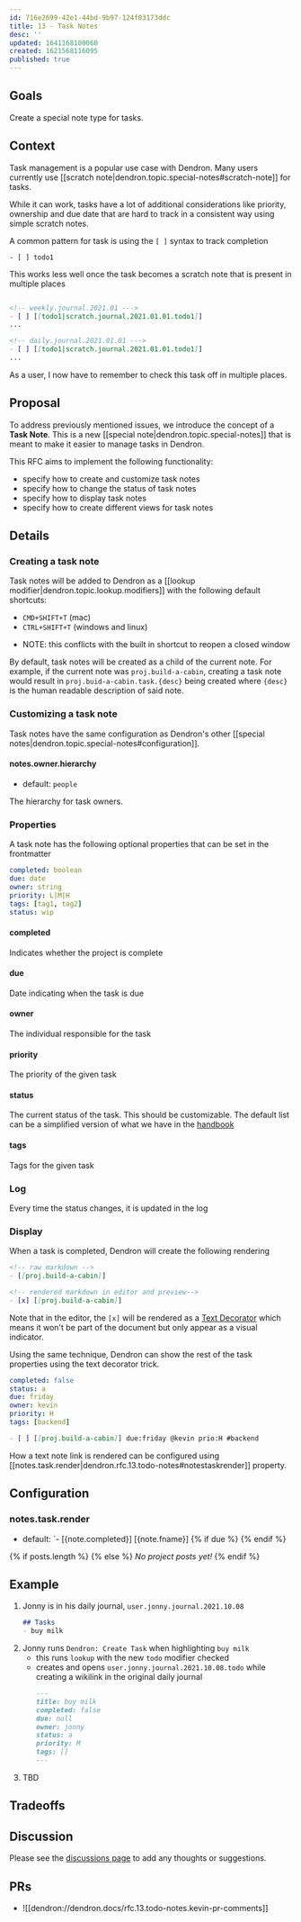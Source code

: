 ```yaml
---
id: 716e2699-42e1-44bd-9b97-124f03173ddc
title: 13 - Task Notes
desc: ''
updated: 1641168100060
created: 1621568116095
published: true
---
```


## Goals

Create a special note type for tasks. 

## Context

Task management is a popular use case with Dendron. Many users currently use [[scratch note|dendron.topic.special-notes#scratch-note]] for tasks. 

While it can work, tasks have a lot of additional considerations like priority, ownership and due date that are hard to track in a consistent way using simple scratch notes. 

A common pattern for task is using the `[ ]` syntax to track completion

```
- [ ] todo1
```

This works less well once the task becomes a scratch note that is present in multiple places
```markdown

<!-- weekly.journal.2021.01 --->
- [ ] [[todo1|scratch.journal.2021.01.01.todo1]]
...

<!-- daily.journal.2021.01.01 --->
- [ ] [[todo1|scratch.journal.2021.01.01.todo1]]
...
```

As a user, I now have to remember to check this task off in multiple places. 

## Proposal

To address previously mentioned issues, we introduce the concept of a **Task Note**. This is a new [[special note|dendron.topic.special-notes]] that is meant to make it easier to manage tasks in Dendron. 

This RFC aims to implement the following functionality:
- specify how to create and customize task notes
- specify how to change the status of task notes
- specify how to display task notes
- specify how to create different views for task notes

## Details

### Creating a task note

Task notes will be added to Dendron as a [[lookup modifier|dendron.topic.lookup.modifiers]] with the following default shortcuts:
- `CMD+SHIFT+T` (mac)
- `CTRL+SHIFT+T` (windows and linux)
<!-- -->
- NOTE: this conflicts with the built in shortcut to reopen a closed window

By default, task notes will be created as a child of the current note. For example, if the current note was `proj.build-a-cabin`, creating a task note would result in `proj.buid-a-cabin.task.{desc}` being created where `{desc}` is the human readable description of said note. 

### Customizing a task note

Task notes have the same configuration as Dendron's other [[special notes|dendron.topic.special-notes#configuration]].


#### notes.owner.hierarchy
- default: `people`

The hierarchy for task owners. 

### Properties

A task note has the following optional properties that can be set in the frontmatter

```yml
completed: boolean
due: date
owner: string
priority: L|M|H
tags: [tag1, tag2]
status: wip
```

#### completed

Indicates whether the project is complete

#### due

Date indicating when the task is due

#### owner

The individual responsible for the task

#### priority

The priority of the given task

#### status

The current status of the task. This should be customizable. The default list can be a simplified version of what we have in the [handbook](https://handbook.dendron.so/notes/0292b34e-47eb-4499-8f49-d9891accdb3d.html)

#### tags

Tags for the given task

### Log

Every time the status changes, it is updated in the log

### Display

When a task is completed, Dendron will create the following rendering

```markdown
<!-- raw markdown -->
- [[proj.build-a-cabin]]

<!-- rendered markdown in editor and preview-->
- [x] [[proj.build-a-cabin]]  
```

Note that in the editor, the `[x]` will be rendered as a [Text Decorator](https://code.visualstudio.com/api/references/vscode-api#TextEditorDecorationType) which means it won't be part of the document but only appear as a visual indicator. 

Using the same technique, Dendron can show the rest of the task properties using the text decorator trick. 

```yml
completed: false
status: a
due: friday
owner: kevin
priority: H
tags: [backend]
```

```markdown
- [ ] [[proj.build-a-cabin]] due:friday @kevin prio:H #backend
```

How a text note link is rendered can be configured using [[notes.task.render|dendron.rfc.13.todo-notes#notestaskrender]] property. 

## Configuration

### notes.task.render
- default: `- [{note.completed}] [{note.fname}] {% if due %} {% endif %}

{% if posts.length %}
{% else %}
<i>No project posts yet!</i>
{% endif %}

## Example

1. Jonny is in his daily journal,  `user.jonny.journal.2021.10.08`
    ```markdown
    ## Tasks
    - buy milk 
    ```
1. Jonny runs `Dendron: Create Task` when highlighting `buy milk`
    - this runs `lookup` with the new `todo` modifier checked
    - creates and opens `user.jonny.journal.2021.10.08.todo` while creating a wikilink in the original daily journal
        ```markdown
        ---
        title: buy milk
        completed: false
        due: null
        owner: jonny
        status: a
        priority: M
        tags: []
        ---
        ```
1. TBD

## Tradeoffs

## Discussion

Please see the [discussions page](https://github.com/dendronhq/dendron/discussions/1358) to add any thoughts or suggestions.

## PRs
- ![[dendron://dendron.docs/rfc.13.todo-notes.kevin-pr-comments]]
